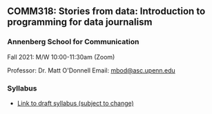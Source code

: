 ## COMM318: Stories from data: Introduction to programming for data journalism 

### Annenberg School for Communication 

Fall 2021: M/W 10:00-11:30am (Zoom)

Professor: Dr. Matt O'Donnell Email: mbod@asc.upenn.edu




### Syllabus

* [Link to draft syllabus (subject to change)](syllabus.md)


 
